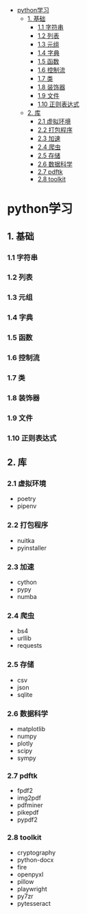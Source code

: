 - [python学习](#python学习)
  - [1. 基础](#1-基础)
    - [1.1 字符串](#11-字符串)
    - [1.2 列表](#12-列表)
    - [1.3 元组](#13-元组)
    - [1.4 字典](#14-字典)
    - [1.5 函数](#15-函数)
    - [1.6 控制流](#16-控制流)
    - [1.7 类](#17-类)
    - [1.8 装饰器](#18-装饰器)
    - [1.9 文件](#19-文件)
    - [1.10 正则表达式](#110-正则表达式)
  - [2. 库](#2-库)
    - [2.1 虚拟环境](#21-虚拟环境)
    - [2.2 打包程序](#22-打包程序)
    - [2.3 加速](#23-加速)
    - [2.4 爬虫](#24-爬虫)
    - [2.5 存储](#25-存储)
    - [2.6 数据科学](#26-数据科学)
    - [2.7 pdftk](#27-pdftk)
    - [2.8 toolkit](#28-toolkit)

# python学习
## 1. 基础
### 1.1 字符串
### 1.2 列表
### 1.3 元组
### 1.4 字典
### 1.5 函数
### 1.6 控制流
### 1.7 类
### 1.8 装饰器
### 1.9 文件
### 1.10 正则表达式
## 2. 库
### 2.1 虚拟环境
* poetry
* pipenv
### 2.2 打包程序
* nuitka
* pyinstaller
### 2.3 加速
* cython
* pypy
* numba
### 2.4 爬虫
* bs4
* urllib
* requests
### 2.5 存储
* csv
* json
* sqlite
### 2.6 数据科学
* matplotlib
* numpy
* plotly
* scipy
* sympy
### 2.7 pdftk
* fpdf2
* img2pdf
* pdfminer
* pikepdf
* pypdf2
### 2.8 toolkit
* cryptography
* python-docx
* fire
* openpyxl
* pillow
* playwright
* py7zr
* pytesseract